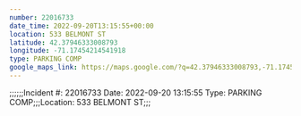 ```yaml
---
number: 22016733
date_time: 2022-09-20T13:15:55+00:00
location: 533 BELMONT ST
latitude: 42.37946333008793
longitude: -71.17454214541918
type: PARKING COMP
google_maps_link: https://maps.google.com/?q=42.37946333008793,-71.17454214541918
---
```


;;;;;;Incident #: 22016733  Date: 2022-09-20 13:15:55   Type: PARKING COMP;;;Location: 533 BELMONT ST;;;
